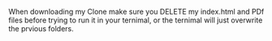 When downloading my Clone make sure you DELETE my index.html and PDf files before trying to run it in your ternimal, or the ternimal will just overwrite the prvious folders.  
